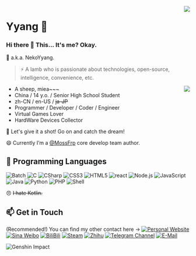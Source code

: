 <img align="right" src="https://github-readme-stats.vercel.app/api?username=NekoYyang&show_icons=true&hide_border=true&icon_color=000&title_color=000&include_all_commits_disable=false&custom_title=Mie~&count_private=true">

# Yyang 🔭

### Hi there 👋 This... It's me? Okay.

💬 a.k.a. NekoYyang.
> ⚡ A lamb who is passionate about technologies, open-source, intelligence, convenience, etc.

<img align="right" src="https://github-readme-stats.vercel.app/api/top-langs?username=NekoYyang&hide_border=true&title_color=000&layout=compact">

- A sheep, miea~~~
- China / 14 y.o. / Senior High School Student
- zh-CN / en-US / ~~ja-JP~~
- Programmer / Developer / Coder / Engineer
- Virtual Games Lover
- HardWare Devices Collector

💖 Let's give it a shot! Go on and catch the dream!

😄 Currently I’m a [@MossFrp](https://github.com/MossFrp) core develop team author.

## 🌱 Programming Languages

![Batch](https://img.shields.io/badge/-Batch-4d4d4d?style=flat-square&logo=windows%20terminal&logoColor=fff)
![C](https://img.shields.io/badge/-C-a8b9cc?style=flat-square&logo=C&logoColor=fff)
![CSharp](https://img.shields.io/badge/-CSharp-a8b9cc?style=flat-square&logo=Csharp&logoColor=fff)
![CSS3](https://img.shields.io/badge/-CSS3-1572b6?style=flat-square&logo=CSS3&labelColor=1572b6)
![HTML5](https://img.shields.io/badge/-HTML5-e34f26?style=flat-square&logo=HTML5&logoColor=fff)
![react](https://img.shields.io/badge/-React-4eaa25?style=flat-square&logo=react&logoColor=fff)
![Node.js](https://img.shields.io/badge/-Node.js-339933?style=flat-square&logo=Node.js&logoColor=fff)
![JavaScript](https://img.shields.io/badge/-JavaScript-f7df1e?style=flat-square&logo=JavaScript&labelColor=f7df1e&logoColor=000)
![Java](https://img.shields.io/badge/-Java-007396?style=flat-square&logo=Java&logoColor=fff)
![Python](https://img.shields.io/badge/-Python-3776ab?style=flat-square&logo=python&logoColor=fff)
![PHP](https://img.shields.io/badge/-PHP-777bb4?style=flat-square&logo=PHP&logoColor=fff)
![Shell](https://img.shields.io/badge/-Shell-4eaa25?style=flat-square&logo=gnu%20bash&logoColor=fff)

😠 ~~I hate Kotlin.~~

## 📫 Get in Touch

(Recommended!) You can find my other contact here -> [![Personal Website](https://img.shields.io/badge/-Yang's%20Sheep%20Fold-ff6550?style=flat-square&logo=AddThis&logoColor=white&labelColor=ff6550)](https://nekoyyang.eu.org:233)
[![Sina Weibo](https://img.shields.io/badge/-Yyang-e6162d?style=flat-square&logo=sina-weibo&logoColor=white&labelColor=e6162d)](hhttps://weibo.com/6522469082/)
[![BiliBili](https://img.shields.io/badge/-Yyang-00a1d6?style=flat-square&logo=bilibili&logoColor=fff)](https://space.bilibili.com/498424665)
[![Steam](https://img.shields.io/badge/-何阳阳-000000?style=flat-square&logo=steam&logoColor=white&labelColor=000000)](https://steamcommunity.com/id/NekoYyang/)
[![Zhihu](https://img.shields.io/badge/-Yyang-0e88eB?style=flat-square&logo=zhihu&logoColor=fff)](https://zhihu.com/people/Yyang)
[![Telegram Channel](https://img.shields.io/badge/-t.me/NekoYyang-3db6f1?style=flat-square&logo=Telegram&logoColor=2ca5e0)](https://t.me/NekoYyang)
[![E-Mail](https://img.shields.io/badge/-Yyang@jinguanzj.com-168de2?style=flat-square&logo=mail.ru&logoColor=white&labelColor=168de2)](mailto:Yyang_at_jinguanzj.com)



![Genshin Impact](https://genshin-card.himiku.com/0,1,2,3,6,14/294808107.png)


